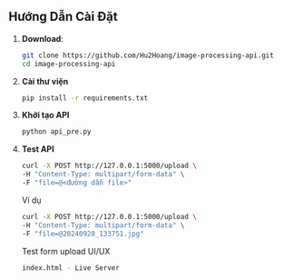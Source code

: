 
## Hướng Dẫn Cài Đặt

1. **Download**:
   ```bash
   git clone https://github.com/Hu2Hoang/image-processing-api.git
   cd image-processing-api

2. **Cài thư viện**
    ```bash
    pip install -r requirements.txt
3. **Khởi tạo API**
   ```bash
   python api_pre.py
4.  **Test API**
    ```bash
    curl -X POST http://127.0.0.1:5000/upload \
    -H "Content-Type: multipart/form-data" \
    -F "file=@<đường dẫn file>"
    ```
    Ví dụ
    ```bash
    curl -X POST http://127.0.0.1:5000/upload \
    -H "Content-Type: multipart/form-data" \
    -F "file=@20240928_133751.jpg"
    ```

    Test form upload UI/UX
    ```bash
    index.html - Live Server